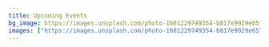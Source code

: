 ```yaml
---
title: Upcoming Events
bg_image: https://images.unsplash.com/photo-1601229749354-b817e9929e65?ixid=MXwxMjA3fDB8MHxwaG90by1wYWdlfHx8fGVufDB8fHw%3D&ixlib=rb-1.2.1&auto=format&fit=crop&w=1500&q=80
images: ["https://images.unsplash.com/photo-1601229749354-b817e9929e65?ixid=MXwxMjA3fDB8MHxwaG90by1wYWdlfHx8fGVufDB8fHw%3D&ixlib=rb-1.2.1&auto=format&fit=crop&w=1500&q=80"]
---
```

